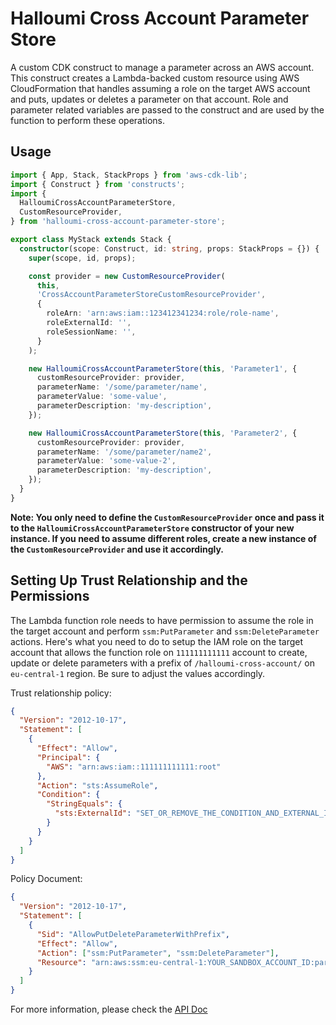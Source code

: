 # Halloumi Cross Account Parameter Store

A custom CDK construct to manage a parameter across an AWS account. This construct creates a Lambda-backed custom resource using AWS CloudFormation that handles assuming a role on the target AWS account and puts, updates or deletes a parameter on that account. Role and parameter related variables are passed to the construct and are used by the function to perform these operations.

## Usage

```typescript
import { App, Stack, StackProps } from 'aws-cdk-lib';
import { Construct } from 'constructs';
import {
  HalloumiCrossAccountParameterStore,
  CustomResourceProvider,
} from 'halloumi-cross-account-parameter-store';

export class MyStack extends Stack {
  constructor(scope: Construct, id: string, props: StackProps = {}) {
    super(scope, id, props);

    const provider = new CustomResourceProvider(
      this,
      'CrossAccountParameterStoreCustomResourceProvider',
      {
        roleArn: 'arn:aws:iam::123412341234:role/role-name',
        roleExternalId: '',
        roleSessionName: '',
      }
    );

    new HalloumiCrossAccountParameterStore(this, 'Parameter1', {
      customResourceProvider: provider,
      parameterName: '/some/parameter/name',
      parameterValue: 'some-value',
      parameterDescription: 'my-description',
    });

    new HalloumiCrossAccountParameterStore(this, 'Parameter2', {
      customResourceProvider: provider,
      parameterName: '/some/parameter/name2',
      parameterValue: 'some-value-2',
      parameterDescription: 'my-description',
    });
  }
}
```

**Note: You only need to define the `CustomResourceProvider` once and pass it to the `HalloumiCrossAccountParameterStore` constructor of your new instance. If you need to assume different roles, create a new instance of the `CustomResourceProvider` and use it accordingly.**

## Setting Up Trust Relationship and the Permissions

The Lambda function role needs to have permission to assume the role in the target account and perform `ssm:PutParameter` and `ssm:DeleteParameter` actions. Here's what you need to do to setup the IAM role on the target account that allows the function role on `111111111111` account to create, update or delete parameters with a prefix of `/halloumi-cross-account/` on `eu-central-1` region. Be sure to adjust the values accordingly.

Trust relationship policy:

```json
{
  "Version": "2012-10-17",
  "Statement": [
    {
      "Effect": "Allow",
      "Principal": {
        "AWS": "arn:aws:iam::111111111111:root"
      },
      "Action": "sts:AssumeRole",
      "Condition": {
        "StringEquals": {
          "sts:ExternalId": "SET_OR_REMOVE_THE_CONDITION_AND_EXTERNAL_ID_ACCORDINGLY"
        }
      }
    }
  ]
}
```

Policy Document:

```json
{
  "Version": "2012-10-17",
  "Statement": [
    {
      "Sid": "AllowPutDeleteParameterWithPrefix",
      "Effect": "Allow",
      "Action": ["ssm:PutParameter", "ssm:DeleteParameter"],
      "Resource": "arn:aws:ssm:eu-central-1:YOUR_SANDBOX_ACCOUNT_ID:parameter/halloumi-cross-account/*"
    }
  ]
}
```

For more information, please check the [API Doc](API.md)
